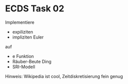 # ECDS Task 02

Implementiere

- expiliziten
- impliziten Euler

auf

- e Funktion
- Räuber-Beute Ding
- SRI-Modell

Hinweis: Wikipedia ist cool, Zeitdiskretisierung fein genug
